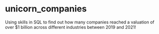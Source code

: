 # unicorn_companies
Using skills in SQL to find out how many companies reached a valuation of over $1 billion across different industries between 2019 and 2021!
